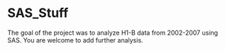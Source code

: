 # SAS_Stuff
The goal of the project was to analyze H1-B data from 2002-2007 using SAS.
You are welcome to add further analysis. 
